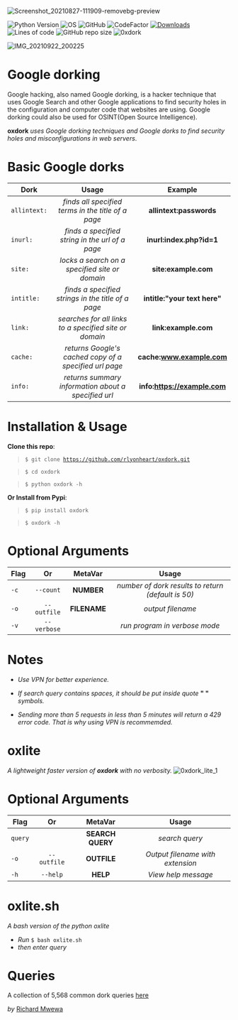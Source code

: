 ![Screenshot_20210827-111909-removebg-preview](https://user-images.githubusercontent.com/74001397/131107876-db415339-0c1d-4876-8665-fe9b76c4518c.png)

![Python Version](https://img.shields.io/badge/python-3.x-blue?style=flat&logo=python)
![OS](https://img.shields.io/badge/OS-GNU%2FLinux-red?style=flat&logo=linux)
![GitHub](https://img.shields.io/github/license/rlyonheart/oxdork?ystyle=flat)
![CodeFactor](https://www.codefactor.io/repository/github/rlyonheart/0xdork/badge)
[![Downloads](https://static.pepy.tech/personalized-badge/oxdork?period=total&units=international_system&left_color=black&right_color=orange&left_text=pypi+downloads)](https://pepy.tech/project/oxdork)
![Lines of code](https://img.shields.io/tokei/lines/github/rlyonheart/0xdork)
![GitHub repo size](https://img.shields.io/github/repo-size/rlyonheart/oxdork)
![0xdork](images/0xdork.gif)



![IMG_20210922_200225](https://user-images.githubusercontent.com/74001397/134488831-a82c78b4-4dd0-41ad-ac71-e14e53b85f13.jpg)


 # Google dorking
 Google hacking, also named Google dorking, is a hacker technique that uses Google Search and other Google applications to find security holes in the configuration and computer code that websites are using. Google dorking could also be used for OSINT(Open Source Intelligence).

 **oxdork** *uses Google dorking techniques and Google dorks to find security holes and misconfigurations in web servers*.

# Basic Google dorks
| Dork         | Usage     | Example |
| ------------- |:---------:|:-------:|
| <code>allintext:</code> | *finds all specified terms in the title of a page* |  **allintext:passwords** |
| <code>inurl:</code> | *finds a specified string in the url of a page*      |   **inurl:index.php?id=1** |
| <code>site:</code> |  *locks a search on a specified site or domain*  |  **site:example.com**  |
| <code>intitle:</code> |  *finds a specified strings in the title of a page* |  **intitle:"your text here"** |
| <code>link:</code> | *searches for all links to a specified site or domain* | **link:example.com** |
| <code>cache:</code> | *returns Google's cached copy of a specified url page* | **cache:www.example.com** |
| <code>info:</code> | *returns summary information about a specified url* | **info:https://example.com** |

# Installation & Usage
**Clone this repo**:
> <code>$ git clone https://github.com/rlyonheart/oxdork.git</code>

> <code>$ cd oxdork</code>

> <code>$ python oxdork -h</code>

**Or Install from Pypi**:

> <code>$ pip install oxdork</code>

> <code>$ oxdork -h</code>

# Optional Arguments

| Flag           | Or            |MetaVar|                 Usage|
| ------------- |:-------------:|:----------------------:|:---------:|
| <code>-c</code>           | <code>--count</code>    | **NUMBER** |  *number of dork results to return (default is 50)* |
| <code>-o</code>      | <code>--outfile</code>      |   **FILENAME** |  *output filename*  |
| <code>-v</code> | <code>--verbose</code>  |  |  *run program in verbose mode*  |


# Notes
* *Use VPN for better experience.*

* *If search query contains spaces, it should be put inside quote* **" "** *symbols.*

* *Sending more than 5 requests in less than 5 minutes will return a 429 error code. That is why using VPN is recommemded.*


# oxlite
*A lightweight faster version of **oxdork** with no verbosity.*
![0xdork_lite_1](https://user-images.githubusercontent.com/74001397/134694843-72b7a12d-9f67-4e3d-9fae-a7480200da97.gif)


# Optional Arguments
| Flag           | Or            |MetaVar|                 Usage|
| ------------- |:-------------:|:----------------------:|:---------:|
| <code>query</code>           |     | **SEARCH QUERY** |  *search query* |
| <code>-o</code>      | <code>--outfile</code>      |   **OUTFILE** |  *Output filename with extension*  |
| <code>-h</code> | <code>--help</code>  |  **HELP**  |  *View help message*  |

# oxlite.sh

*A bash version of the python oxlite*

* *Run* <code>$ bash oxlite.sh</code>
* *then enter query*


# Queries
A collection of 5,568 common dork queries [here](https://github.com/rlyonheart/oxdork/tree/master/dork_queries)

  
*by* [Richard Mwewa](https://about.me/rlyonheart)
 



